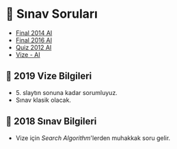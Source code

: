 # 📃 Sınav Soruları

<!--YPackage.YGitbookIntegration-tarafından-otomatik-oluşturulmuştur-->

- [Final 2014 AI](Final%202014%20AI.pdf)
- [Final 2016 AI](Final%202016%20AI.pdf)
- [Quiz 2012 AI](Quiz%202012%20AI.pdf)
- [Vize - AI](Vize%20-%20AI.pdf)

<!--YPackage.YGitbookIntegration-tarafından-otomatik-oluşturulmuştur-->

## 📅 2019 Vize Bilgileri

-  5\. slaytın sonuna kadar sorumluyuz.
- Sınav klasik olacak.

## 📅 2018 Sınav Bilgileri

- Vize için *Search Algorithm*'lerden muhakkak soru gelir.
